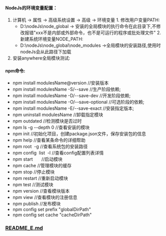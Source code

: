 #### NodeJs的环境变量配置：
  1. 计算机 -> 属性 -> 高级系统设置 -> 高级 -> 环境变量
    1. 修改用户变量PATH:
      * D:\nodeJs\node_global -> 安装的全局模块的执行命令在此目录下,不修改报错"xxx不是内部或外部命令，也不是可运行的程序或批处理文件"
    2. 新建系统环境变量NODE_PATH:
      * D:\nodeJs\node_global\node_modules ->全局模块的安装路径,使用时nodeJs会从此路径下加载
  2. 安装anywhere全局模块测试:
#### npm命令:
* npm install modulesName@version  //安装版本
* npm install modulesName -S/--save //生产阶段依赖;
* npm install modulesName -D/--save-dev   //开发阶段依赖;
* npm install modulesName -O/--save-optional  //可选阶段的依赖;
* npm install modulesName -E/--save-exact     //安装指定版本;
* npm uninstall modulesName       //卸载指定模块
* npm outdated                    //检测模块是否过时
* npm ls -g --depth 0          //查看安装的模块
* npm init        //初始化项目，创建package.json文件，保存安装包的信息
* npm help        //查看某条命令的详细帮助 
* npm root  -g  //查看系统包的安装路径
* npm config  list  -l  //查看config配置列表详情
* npm start       //启动模块
* npm cache      //管理模块的缓存
* npm stop        //停止模块
* npm restart    //重新启动模块
* npm test       //测试模块
* npm version    //查看模块版本
* npm view       //查看模块的注册信息
* npm publish     //发布模块
* npm config set prefix "globalDirPath"
* npm config set cache "cacheDirPath"
### [README_E.md](https://github.com/luoleiself/summary/blob/master/NodeJs/README_E.md)